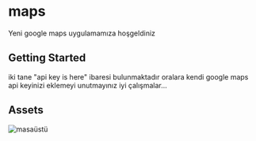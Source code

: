 # maps

Yeni google maps uygulamamıza hoşgeldiniz

## Getting Started

iki tane "api key is here" ibaresi bulunmaktadır oralara kendi google maps api keyinizi eklemeyi unutmayınız iyi çalışmalar...


## Assets

![masaüstü](https://github.com/user-attachments/assets/1ab3890e-5b69-455c-b884-bd56a5e54f62)
